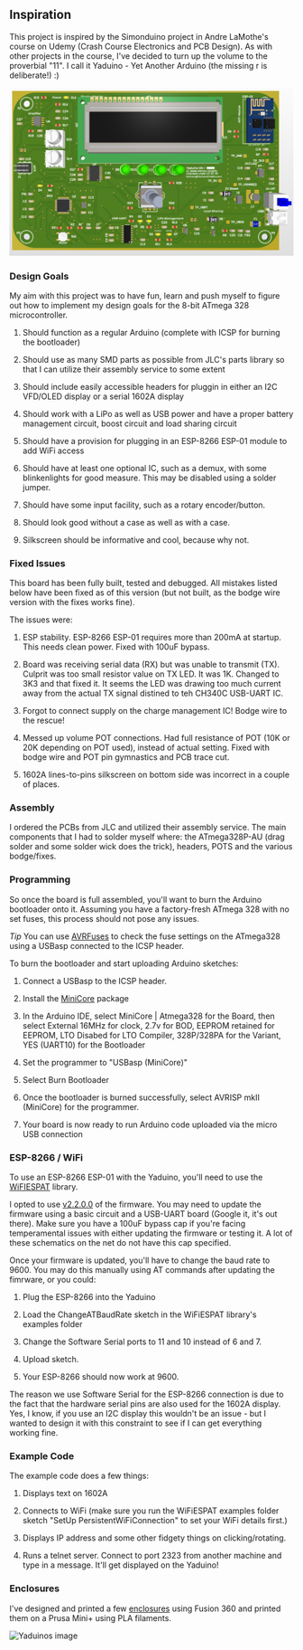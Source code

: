## Inspiration
This project is inspired by the Simonduino project in Andre LaMothe's course on Udemy (Crash Course Electronics and PCB Design). As with other projects in the course, I've decided to turn up the volume to the proverbial "11". I call it 
Yaduino - Yet Another Arduino (the missing r is deliberate!) :)

![Top PCB image](https://github.com/hishamk/yaduino/blob/main/top.png?raw=true)

 
### Design Goals
My aim with this project was to have fun, learn and push myself to figure out how to implement my design goals for the 8-bit ATmega 328 microcontroller.

   

 1. Should function as a regular Arduino (complete with ICSP for burning
    the bootloader)

 2. Should use as many SMD parts as possible from JLC's parts library so
    that I can utilize their assembly service to some extent
    
 3.  Should include easily accessible headers for pluggin in either an
    I2C VFD/OLED display or a serial 1602A display
    
 4. Should work with a LiPo as well as USB power and have a proper
    battery management circuit, boost circuit and load sharing circuit
    
 5. Should have a provision for plugging in an ESP-8266 ESP-01 module to add WiFi
    access
    
 6. Should have at least one optional IC, such as a demux, with some
    blinkenlights for good measure. This may be disabled using a solder
    jumper.
    
  7.  Should have some input facility, such as a rotary encoder/button.
    
  8.  Should look good without a case as well as with a case.
    
   9. Silkscreen should be informative and cool, because why not.

  
### Fixed Issues 

This board has been fully built, tested and debugged. All mistakes listed below have been fixed as of this version (but not built, as the bodge wire version with the fixes works fine).

  

The issues were:

 1. ESP stability. ESP-8266 ESP-01 requires more than 200mA at startup. This needs clean power. Fixed with 100uF bypass.

  2. Board was receiving serial data (RX) but was unable to transmit (TX). Culprit was too small resistor value on TX LED. It was 1K. Changed to 3K3 and that fixed it. It seems the LED was drawing too much current away from the actual 
TX signal distined to teh CH340C USB-UART IC.

3. Forgot to connect supply on the charge management IC! Bodge wire to the rescue!

4. Messed up volume POT connections. Had full resistance of POT (10K or 20K depending on POT used), instead of actual setting. Fixed with bodge wire and POT pin gymnastics and PCB trace cut.

 5. 1602A lines-to-pins silkscreen on bottom side was incorrect in a couple of places.
 
### Assembly

I ordered the PCBs from JLC and utilized their assembly service. The main components that I had to solder myself where: the ATmega328P-AU (drag solder and some solder wick does the trick), headers, POTS and the various bodge/fixes.


### Programming
  
So once the board is full assembled, you'll want to burn the Arduino bootloader onto it. Assuming you have a factory-fresh ATmega 328 with no set fuses, this process should not pose any issues.

*Tip*
You can use [AVRFuses](https://vonnieda.org/software/avrfuses) to check the fuse settings on the ATmega328 using a USBasp connected to the ICSP header.

  
To burn the bootloader and start uploading Arduino sketches:

1. Connect a USBasp to the ICSP header.

2. Install the [MiniCore](https://github.com/MCUdude/MiniCore) package

3. In the Arduino IDE, select MiniCore | Atmega328 for the Board, then select External 16MHz for clock, 2.7v for BOD, EEPROM retained for EEPROM, LTO Disabed for LTO Compiler, 328P/328PA for the Variant, YES (UART10) for the Bootloader

4. Set the programmer to "USBasp (MiniCore)"

5. Select Burn Bootloader

6. Once the bootloader is burned successfully, select AVRISP mkII (MiniCore) for the programmer.

7. Your board is now ready to run Arduino code uploaded via the micro USB connection

### ESP-8266 / WiFi

 To use an ESP-8266 ESP-01 with the Yaduino, you'll need to use the [WiFIESPAT](https://github.com/jandrassy/WiFiEspAT) library.

I opted to use [v2.2.0.0](https://github.com/jandrassy/UnoWiFiDevEdSerial1/wiki/files/ESP8266-1MB-tx1rx3-AT_V2.2.zip) of the firmware. You may need to update the firmware using a basic circuit and a USB-UART board (Google it, it's out there). Make sure you have a 100uF bypass cap if you're facing temperamental issues with either 
updating the firmware or testing it. A lot of these schematics on the net do not have this cap specified.

Once your firmware is updated, you'll have to change the baud rate to 9600. You may do this manually using AT commands after updating the fimrware, or you could:

1. Plug the ESP-8266 into the Yaduino

2. Load the ChangeATBaudRate sketch in the WiFiESPAT library's examples folder

3. Change the Software Serial ports to 11 and 10 instead of 6 and 7.

4. Upload sketch.

5. Your ESP-8266 should now work at 9600.

The reason we use Software Serial for the ESP-8266 connection is due to the fact that the hardware serial pins are also used for the 1602A display. Yes, I know, if you use an I2C display this wouldn't be an issue - but I wanted to 
design it with this constraint to see if I can get everything working fine.

### Example Code

 The example code does a few things:

1. Displays text on 1602A

2. Connects to WiFi (make sure you run the WiFiESPAT examples folder sketch "SetUp PersistentWiFiConnection" to set your WiFi details first.)

3. Displays IP address and some other fidgety things on clicking/rotating.

4. Runs a telnet server. Connect to port 2323 from another machine and type in a message. It'll get displayed on the Yaduino!

### Enclosures

I've designed and printed a few [enclosures](https://a360.co/3RtZ853) using Fusion 360 and printed them on a Prusa Mini+ using PLA filaments.

![Yaduinos image](https://github.com/hishamk/yaduino/blob/main/yaduinos.png?raw=true)
